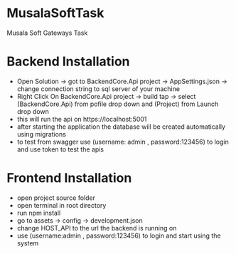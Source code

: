 # MusalaSoftTask
Musala Soft Gateways Task


# Backend Installation

- Open Solution -> got to BackendCore.Api project -> AppSettings.json -> change connection string to sql server of your machine
- Right Click On BackendCore.Api project -> build tap -> select (BackendCore.Api) from pofile drop down and (Project) from Launch drop down
- this will run the api on https://localhost:5001
- after starting the application the database will be created automatically using migrations
- to test from swagger use (username: admin , password:123456) to login and use token to test the apis


# Frontend Installation

- open project source folder
- open terminal in root directory
- run npm install
- go to assets -> config -> development.json
- change HOST_API to the url the backend is running on
- use (username:admin , password:123456) to login and start using the system



